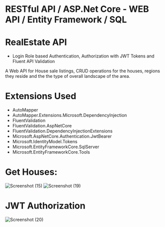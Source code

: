 # RESTful API /  ASP.Net Core - WEB API / Entity Framework / SQL
# RealEstate API  
* Login Role based Authentication, Authorization with JWT Tokens and Fluent API Validation

A Web API for House sale listings, CRUD operations for the houses, regions they reside and the the type of overall landscape of the area. 

# Extensions Used
* AutoMapper
* AutoMapper.Extensions.Microsoft.DependencyInjection
* FluentValidation
* FluentValidation.AspNetCore
* FluentValidation.DependencyInjectionExtensions
* Microsoft.AspNetCore.Authentication.JwtBearer
* Microsoft.IdentityModel.Tokens
* Microsoft.EntityFrameworkCore.SqlServer
* Microsoft.EntityFrameworkCore.Tools

# Get Houses:
![Screenshot (15)](https://user-images.githubusercontent.com/114370453/196034747-89532292-c4f9-471a-8759-bcf1fd9988f5.png)
![Screenshot (19)](https://user-images.githubusercontent.com/114370453/196084548-bf3d9914-ddb5-48f9-85ac-3d30a4c5f2e4.png)
# JWT Authorization
![Screenshot (20)](https://user-images.githubusercontent.com/114370453/196084775-f81e13c5-6287-46f4-921e-6922f54a9edf.png)
